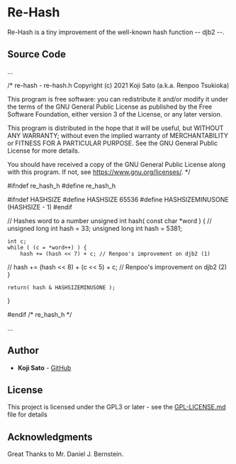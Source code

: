 # Re-Hash

Re-Hash is a tiny improvement of the well-known hash function -- djb2 --.

## Source Code

...

/*
re-hash - re-hash.h
Copyright (c) 2021 Koji Sato (a.k.a. Renpoo Tsukioka)

This program is free software: you can redistribute it and/or modify
it under the terms of the GNU General Public License as published by
the Free Software Foundation, either version 3 of the License, or
any later version.

This program is distributed in the hope that it will be useful,
but WITHOUT ANY WARRANTY; without even the implied warranty of
MERCHANTABILITY or FITNESS FOR A PARTICULAR PURPOSE.  See the
GNU General Public License for more details.

You should have received a copy of the GNU General Public License
along with this program.  If not, see <https://www.gnu.org/licenses/>.
*/

#ifndef re_hash_h
#define re_hash_h


#ifndef HASHSIZE
#define HASHSIZE 65536
#define HASHSIZEMINUSONE (HASHSIZE - 1)
#endif


// Hashes word to a number
unsigned int hash( const char *word )
{
//    unsigned long int hash = 33;
    unsigned long int hash = 5381;

    int c;
    while ( (c = *word++) ) {
        hash += (hash << 7) + c; // Renpoo's improvement on djb2 (1)
//        hash += (hash << 8) + (c << 5) + c; // Renpoo's improvement on djb2 (2)
    }

    return( hash & HASHSIZEMINUSONE );

}

#endif /* re_hash_h */

...


## Author

* **Koji Sato** - [GitHub](https://github/renpoo)

## License

This project is licensed under the GPL3 or later - see the [GPL-LICENSE.md](GPL-LICENSE.md) file for details

## Acknowledgments

Great Thanks to Mr. Daniel J. Bernstein.

